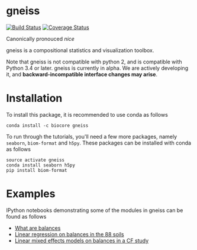 # gneiss

[![Build Status](https://travis-ci.org/biocore/gneiss.png?branch=master)](https://travis-ci.org/biocore/gneiss)
[![Coverage Status](https://coveralls.io/repos/biocore/gneiss/badge.svg)](https://coveralls.io/r/biocore/gneiss)

Canonically pronouced *nice*


gneiss is a compositional statistics and visualization toolbox.  
 
Note that gneiss is not compatible with python 2, and is compatible with Python 3.4 or later.
gneiss is currently in alpha.  We are actively developing it, and __backward-incompatible interface changes may arise__.

# Installation

To install this package, it is recommended to use conda as follows

```
conda install -c biocore gneiss
```

To run through the tutorials, you'll need a few more packages, namely `seaborn`, `biom-format` and `h5py`.
These packages can be installed with conda as follows
```
source activate gneiss
conda install seaborn h5py
pip install biom-format
```

# Examples

IPython notebooks demonstrating some of the modules in gneiss can be found as follows

* [What are balances](https://github.com/biocore/gneiss/blob/master/ipynb/balance_trees.ipynb)
* [Linear regression on balances in the 88 soils](https://github.com/biocore/gneiss/blob/master/ipynb/88soils.ipynb)
* [Linear mixed effects models on balances in a CF study](https://github.com/biocore/gneiss/blob/master/ipynb/cfstudy.ipynb)
